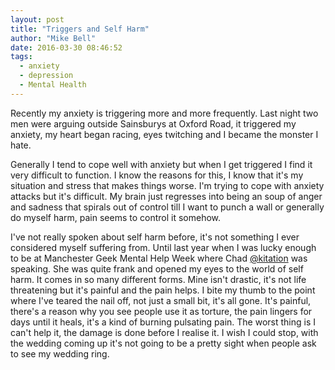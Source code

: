 ```yaml
---
layout: post
title: "Triggers and Self Harm"
author: "Mike Bell"
date: 2016-03-30 08:46:52
tags:
  - anxiety
  - depression
  - Mental Health
---
```

Recently my anxiety is triggering more and more frequently. Last night two men were arguing outside Sainsburys at Oxford Road, it triggered my anxiety, my heart began racing, eyes twitching and I became the monster I hate.

Generally I tend to cope well with anxiety but when I get triggered I find it very difficult to function. I know the reasons for this, I know that it's my situation and stress that makes things worse. I'm trying to cope with anxiety attacks but it's difficult. My brain just regresses into being an soup of anger and sadness that spirals out of control till I want to punch a wall or generally do myself harm, pain seems to control it somehow.

I've not really spoken about self harm before, it's not something I ever considered myself suffering from. Until last year when I was lucky enough to be at Manchester Geek Mental Help Week where Chad [@kitation](https://twitter.com/kitation) was speaking. She was quite frank and opened my eyes to the world of self harm. It comes in so many different forms. Mine isn't drastic, it's not life threatening but it's painful and the pain helps. I bite my thumb to the point where I've teared the nail off, not just a small bit, it's all gone. It's painful, there's a reason why you see people use it as torture, the pain lingers for days until it heals, it's a kind of burning pulsating pain. The worst thing is I can't help it, the damage is done before I realise it. I wish I could stop, with the wedding coming up it's not going to be a pretty sight when people ask to see my wedding ring.
